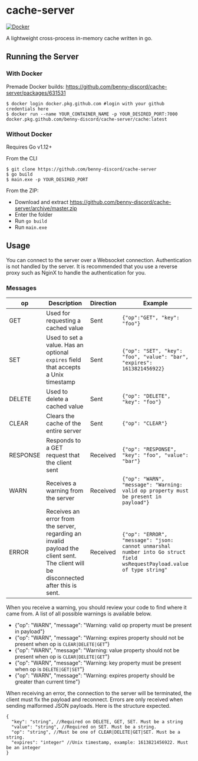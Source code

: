 # cache-server

[![Docker](https://github.com/benny-discord/cache-server/actions/workflows/docker-publish.yml/badge.svg)](https://github.com/benny-discord/cache-server/actions/workflows/docker-publish.yml)

A lightweight cross-process in-memory cache written in go.

## Running the Server

### With Docker

Premade Docker builds: https://github.com/benny-discord/cache-server/packages/631531

```shell
$ docker login docker.pkg.github.com #login with your github credentials here
$ docker run --name YOUR_CONTAINER_NAME -p YOUR_DESIRED_PORT:7000 docker.pkg.github.com/benny-discord/cache-server/cache:latest
```

### Without Docker

Requires Go v1.12+

From the CLI

```shell
$ git clone https://github.com/benny-discord/cache-server
$ go build
$ main.exe -p YOUR_DESIRED_PORT
```

From the ZIP:

- Download and extract https://github.com/benny-discord/cache-server/archive/master.zip
- Enter the folder
- Run `go build`
- Run `main.exe`

## Usage

You can connect to the server over a Websocket connection. Authentication is not handled by the server. It is
recommended that you use a reverse proxy such as NginX to handle the authentication for you.

### Messages

| op       | Description                                                                                                                          | Direction | Example                                                                                                                 |
|----------|--------------------------------------------------------------------------------------------------------------------------------------|-----------|-------------------------------------------------------------------------------------------------------------------------|
| GET      | Used for requesting a cached value                                                                                                   | Sent      | `{"op":"GET", "key": "foo"}`                                                                                            |
| SET      | Used to set a value. Has an optional `expires` field that accepts a Unix timestamp                                                   | Sent      | `{"op": "SET", "key": "foo", "value": "bar", "expires": 1613821456922}`                                                 |
| DELETE   | Used to delete a cached value                                                                                                        | Sent      | `{"op": "DELETE", "key": "foo"}`                                                                                        |
| CLEAR    | Clears the cache of the entire server                                                                                                | Sent      | `{"op": "CLEAR"}`                                                                                                       |
| RESPONSE | Responds to a GET request that the client sent                                                                                       | Received  | `{"op": "RESPONSE", "key": "foo", "value": "bar"}`                                                                      |
| WARN     | Receives a warning from the server                                                                                                   | Received  | `{"op": "WARN", "message": "Warning: valid op property must be present in payload"}`                                    |
| ERROR    | Receives an error from the server, regarding an invalid payload the client sent. The client will be disconnected after this is sent. | Received  | `{"op": "ERROR", "message": "json: cannot unmarshal number into Go struct field wsRequestPayload.value of type string"` |

When you receive a warning, you should review your code to find where it came from. A list of all possible warnings is
available below.

- {"op": "WARN", "message": "Warning: valid op property must be present in payload"}
- {"op": "WARN", "message": "Warning: expires property should not be present when op is `CLEAR|DELETE|GET`"}
- {"op": "WARN", "message": "Warning: value property should not be present when op is `CLEAR|DELETE|GET`"}
- {"op": "WARN", "message": "Warning: key property must be present when op is `DELETE|GET|SET`"}
- {"op": "WARN", "message": "Warning: expires property should be greater than current time"}

When receiving an error, the connection to the server will be terminated, the client must fix the payload and reconnect.
Errors are only received when sending malformed JSON payloads. Here is the structure expected.
```json5
{
  "key": "string", //Required on DELETE, GET, SET. Must be a string
  "value": "string", //Required on SET. Must be a string.
  "op": "string", //Must be one of CLEAR|DELETE|GET|SET. Must be a string.
  "expires": "integer" //Unix timestamp, example: 1613821456922. Must be an integer
}
```
